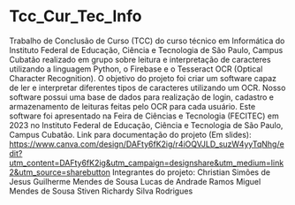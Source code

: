 # Tcc_Cur_Tec_Info
 Trabalho de Conclusão de Curso (TCC) do curso técnico em Informática do Instituto Federal de Educação, Ciência e Tecnologia de São Paulo, Campus Cubatão realizado em grupo sobre leitura e interpretação de caracteres utilizando a linguagem Python, o Firebase e o Tesseract OCR (Optical Character Recognition). O objetivo do projeto foi criar um software capaz de ler e interpretar diferentes tipos de caracteres utilizando um OCR. Nosso software possui uma base de dados para realização de login, cadastro e armazenamento de leituras feitas pelo OCR para cada usuário. Este software foi apresentado na Feira de Ciências e Tecnologia (FECITEC) em 2023 no Instituto Federal de Educação, Ciência e Tecnologia de São Paulo, Campus Cubatão.  Link para documentação do projeto (Em slides): https://www.canva.com/design/DAFty6fK2ig/r4iOQVJLD_suzW4yyTqNhg/edit?utm_content=DAFty6fK2ig&utm_campaign=designshare&utm_medium=link2&utm_source=sharebutton  Integrantes do projeto:  Christian Simões de Jesus Guilherme Mendes de Sousa Lucas de Andrade Ramos Miguel Mendes de Sousa Stiven Richardy Silva Rodrigues
